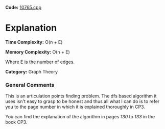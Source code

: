 **Code:** [10765.cpp](./10765.cpp)

# Explanation

**Time Complexity:** O(n + E)

**Memory Complexity:** O(n + E)

Where E is the number of edges.

**Category:** Graph Theory

### General Comments

This is an articulation points finding problem. The dfs based algorithm it uses isn't easy to grasp to be honest and thus all what I can do is to refer you to the page number in which it is explained thoroughly in CP3.

You can find the explanation of the algorithm in pages *130* to *133* in the book CP3.
